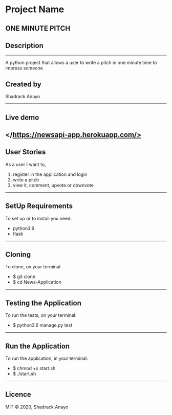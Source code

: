 # Project Name

 ONE MINUTE PITCH
---

## Description
---
A python project that allows a user to write a pitch in one minute time to impress someone

## Created by
Shadrack Anayo

---

## Live demo

</https://newsapi-app.herokuapp.com/>
---
## User Stories
As a user I want to, 
1. register in the application and login 
2. write a pitch
3. view it, comment, upvote or downvote

 ---

## SetUp Requirements
To set up or to install you need:
 * python3.6
 * flask
 ---
## Cloning
To clone, on your terminal
* $ git clone 
* $ cd News-Application
---
## Testing the Application
To run the tests, on your terminal:

  * $ python3.6 manage.py test
---
## Run the Application
To run the application, in your terminal:

* $ chmod +x start.sh
* $ ./start.sh
---
## Licence
MIT © 2020, Shadrack Anayo


